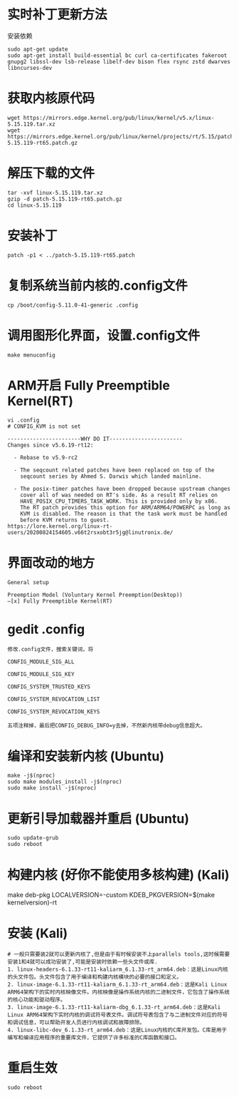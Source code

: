 # 实时补丁更新方法
安装依赖
```depending on
sudo apt-get update
sudo apt-get install build-essential bc curl ca-certificates fakeroot gnupg2 libssl-dev lsb-release libelf-dev bison flex rsync zstd dwarves libncurses-dev
```

# 获取内核原代码
```linux & patch
wget https://mirrors.edge.kernel.org/pub/linux/kernel/v5.x/linux-5.15.119.tar.xz
wget https://mirrors.edge.kernel.org/pub/linux/kernel/projects/rt/5.15/patch-5.15.119-rt65.patch.gz
```

# 解压下载的文件
```
tar -xvf linux-5.15.119.tar.xz
gzip -d patch-5.15.119-rt65.patch.gz
cd linux-5.15.119
```

# 安装补丁
```
patch -p1 < ../patch-5.15.119-rt65.patch
```

# 复制系统当前内核的.config文件
```
cp /boot/config-5.11.0-41-generic .config
```

# 调用图形化界面，设置.config文件
```
make menuconfig
```

# ARM开启 Fully Preemptible Kernel(RT)
```
vi .config
# CONFIG_KVM is not set

-----------------------WHY DO IT-----------------------
Changes since v5.6.19-rt12:

  - Rebase to v5.9-rc2

  - The seqcount related patches have been replaced on top of the
    seqcount series by Ahmed S. Darwis which landed mainline. 

  - The posix-timer patches have been dropped because upstream changes
    cover all of was needed on RT's side. As a result RT relies on
    HAVE_POSIX_CPU_TIMERS_TASK_WORK. This is provided only by x86.
    The RT patch provides this option for ARM/ARM64/POWERPC as long as
    KVM is disabled. The reason is that the task work must be handled
    before KVM returns to guest.
https://lore.kernel.org/linux-rt-users/20200824154605.v66t2rsxobt3r5jg@linutronix.de/
```

# 界面改动的地方
```
General setup

Preemption Model (Voluntary Kernel Preemption(Desktop))
—[x] Fully Preemptible Kernel(RT)

```

# gedit .config
```
修改.config文件，搜索关键词，将

CONFIG_MODULE_SIG_ALL

CONFIG_MODULE_SIG_KEY

CONFIG_SYSTEM_TRUSTED_KEYS

CONFIG_SYSTEM_REVOCATION_LIST

CONFIG_SYSTEM_REVOCATION_KEYS

五项注释掉，最后把CONFIG_DEBUG_INFO=y去掉，不然新内核带debug信息超大。

```

# 编译和安装新内核 (Ubuntu)
```
make -j$(nproc)
sudo make modules_install -j$(nproc)
sudo make install -j$(nproc)
```

# 更新引导加载器并重启 (Ubuntu)
```
sudo update-grub
sudo reboot
```

# 构建内核 (好你不能使用多核构建)  (Kali)
make deb-pkg LOCALVERSION=-custom KDEB_PKGVERSION=$(make kernelversion)-rt

# 安装 (Kali)
```
# 一般只需要装2就可以更新内核了,但是由于有时候安装不上parallels tools,这时候需要安装1和4就可以成功安装了,可能是安装时依赖一些头文件或库.
1. linux-headers-6.1.33-rt11-kaliarm_6.1.33-rt_arm64.deb：这是Linux内核的头文件包。头文件包含了用于编译和构建内核模块的必要的接口和定义。
2. linux-image-6.1.33-rt11-kaliarm_6.1.33-rt_arm64.deb：这是Kali Linux ARM64架构下的实时内核映像文件。内核映像是操作系统内核的二进制文件，它包含了操作系统的核心功能和驱动程序。
3. linux-image-6.1.33-rt11-kaliarm-dbg_6.1.33-rt_arm64.deb：这是Kali Linux ARM64架构下实时内核的调试符号表文件。调试符号表包含了与二进制文件对应的符号和调试信息，可以帮助开发人员进行内核调试和故障排除。
4. linux-libc-dev_6.1.33-rt_arm64.deb：这是Linux内核的C库开发包。C库是用于编写和编译应用程序的重要库文件，它提供了许多标准的C库函数和接口。
```
# 重启生效
```
sudo reboot
```
